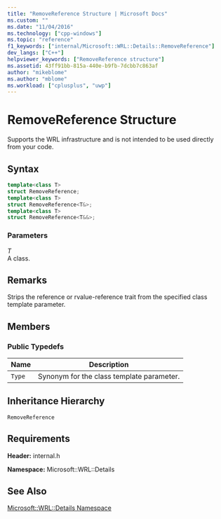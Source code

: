 ```yaml
---
title: "RemoveReference Structure | Microsoft Docs"
ms.custom: ""
ms.date: "11/04/2016"
ms.technology: ["cpp-windows"]
ms.topic: "reference"
f1_keywords: ["internal/Microsoft::WRL::Details::RemoveReference"]
dev_langs: ["C++"]
helpviewer_keywords: ["RemoveReference structure"]
ms.assetid: 43ff91bb-815a-440e-b9fb-7dcbb7c863af
author: "mikeblome"
ms.author: "mblome"
ms.workload: ["cplusplus", "uwp"]
---
```

# RemoveReference Structure

Supports the WRL infrastructure and is not intended to be used directly from your code.

## Syntax

```cpp
template<class T>
struct RemoveReference;
template<class T>
struct RemoveReference<T&>;
template<class T>
struct RemoveReference<T&&>;
```

### Parameters

*T*  
A class.

## Remarks

Strips the reference or rvalue-reference trait from the specified class template parameter.

## Members

### Public Typedefs

|Name|Description|
|----------|-----------------|
|`Type`|Synonym for the class template parameter.|

## Inheritance Hierarchy

`RemoveReference`

## Requirements

**Header:** internal.h

**Namespace:** Microsoft::WRL::Details

## See Also

[Microsoft::WRL::Details Namespace](../windows/microsoft-wrl-details-namespace.md)